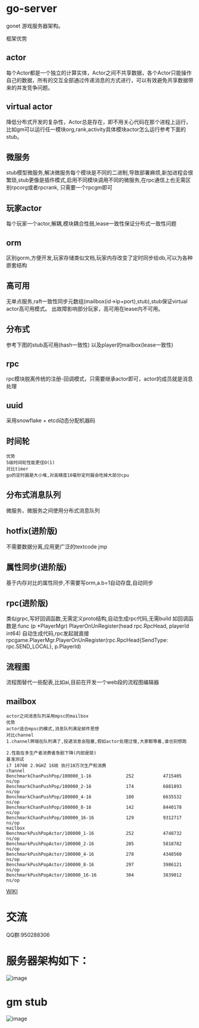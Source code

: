 # go-server
gonet 游戏服务器架构。

框架优势
## actor
每个Actor都是一个独立的计算实体，Actor之间不共享数据，各个Actor只能操作自己的数据，所有的交互全部通过传递消息的方式进行，可以有效避免共享数据带来的并发竞争问题。

## virtual actor
降低分布式开发的复杂性，Actor总是存在，即不用关心代码在那个进程上运行，比如gm可以运行任一模块org,rank,activity具体模块actor怎么运行参考下面的stub。

## 微服务
stub模型微服务,解决微服务每个模块是不同的二进制,导致部署麻烦,新加进程会很繁琐,stub更像是插件模式,启用不同模块调用不同的微服务,在rpc通信上也无需区别rpcorg或者rpcrank,
只需要一个rpcgm即可

## 玩家actor
每个玩家一个actor,解耦,模块耦合性弱,lease一致性保证分布式一致性问题

## orm
区别gorm,方便开发,玩家存储类似文档,玩家内存改变了定时同步给db,可以为各种嵌套结构

## 高可用
无单点服务,raft一致性同步元数组(mailbox(id->ip+port),stub),stub保证virtual actor高可用模式。
出故障影响部分玩家，高可用在lease内不可用。

## 分布式
参考下图的stub高可用(hash一致性)
以及player的mailbox(lease一致性)

## rpc
rpc模块脱离传统的注册-回调模式，只需要继承actor即可，actor的成员就是消息处理

## uuid
采用snowflake + etcd动态分配机器码

## 时间轮
    优势
    5级时间轮性能更佳O(1)
    对比timer
    go的定时器是大小堆,对高精度10毫秒定时器会吃掉大部分cpu
    
## 分布式消息队列
微服务，微服务之间使用分布式消息队列


## hotfix(进阶版)
不需要数据分离,应用更广泛的textcode jmp

## 属性同步(进阶版)
基于内存对比的属性同步,不需要写orm,a.b=1自动存盘,自动同步

## rpc(进阶版)
类似grpc,写好回调函数,无需定义proto结构,自动生成rpc代码,无需build
如回调函数是:func (p *PlayerMgr) PlayerOnUnRegister(head rpc.RpcHead, playerId int64)
自动生成代码,rpc发起就直接rpcgame.PlayerMgr.PlayerOnUnRegister(rpc.RpcHead{SendType: rpc.SEND_LOCAL}, p.PlayerId)

## 流程图
流程图替代一些配表,比如ai,目前在开发一个web段的流程图编辑器

## mailbox
    actor之间消息队列采用mpsc的mailbox 
    优势
    actor适合mpsc的模式,消息队列满足邮件思想
    对比channel
    1.channel弊端在队列满了,投递消息会阻塞,假如actor处理过慢,大家都等着,谁也别想跑

    2.性能在多生产者消费者急剧下降(内部是锁)
    基准测试
    i7 10700 2.9GHZ 16核 执行10万次生产和消费         
    channel         
    BenchmarkChanPushPop/100000_1-16             252           4715405 ns/op
    BenchmarkChanPushPop/100000_2-16             174           6881893 ns/op
    BenchmarkChanPushPop/100000_4-16             180           6635532 ns/op
    BenchmarkChanPushPop/100000_8-16             142           8440178 ns/op
    BenchmarkChanPushPop/100000_16-16            129           9312717 ns/op            
    mailbox             
    BenchmarkPushPopActor/100000_1-16            252           4748732 ns/op
    BenchmarkPushPopActor/100000_2-16            205           5818782 ns/op
    BenchmarkPushPopActor/100000_4-16            278           4348560 ns/op
    BenchmarkPushPopActor/100000_8-16            297           3986121 ns/op
    BenchmarkPushPopActor/100000_16-16           304           3839012 ns/op

[WIKI](https://github.com/bobohume/gonet/wiki)

# 交流

QQ群:950288306

# 服务器架构如下：
![image](框架.jpg)

# gm stub
![image](gm_stub.jpg)
